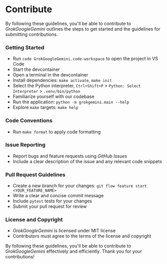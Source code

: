 # Contribute
By following these guidelines, you'll be able to contribute to
_GrokGoogleGemini_ outlines the steps to get started and the guidelines for
submitting contributions.

### Getting Started
+ Run `code GrokGoogleGemini.code-workspace` to open the project in VS Code
+ Start the devcontainer
+ Open a terminal in the devcontainer
+ Install dependencies: `make activate`, `make init`
+ Select the Python interpreter, `Ctrl+Shift+P` > `Python: Select Interpreter` > `.venv/bin/python`
+ Familiarize yourself with our codebase
+ Run the application: `python -m grokgemini.main --help`
+ Explore `make` targets: `make help`

### Code Conventions
+ Run `make format` to apply code formatting

### Issue Reporting
+ Report bugs and feature requests using _GitHub Issues_
+ Include a clear description of the issue and any relevant code snippets

### Pull Request Guidelines
+ Create a new branch for your changes: `git flow feature start <YOUR_FEATURE_NAME>`
+ Write a clear and concise commit message
+ Include `pytest` tests for your changes
+ Submit your pull request for review

### License and Copyright
+ _GrokGoogleGemini_ is licensed under MIT license
+ Contributors must agree to the terms of the license and copyright

By following these guidelines, you'll be able to contribute to
_GrokGoogleGemini_ effectively and efficiently. Thank you for your
contributions!
